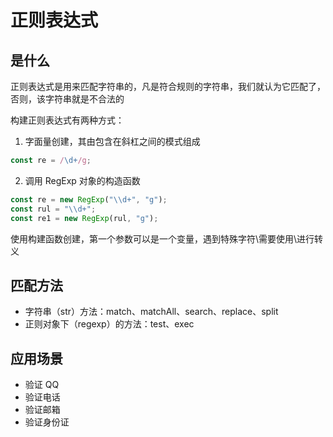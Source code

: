 # 正则表达式

## 是什么

正则表达式是用来匹配字符串的，凡是符合规则的字符串，我们就认为它匹配了，否则，该字符串就是不合法的

构建正则表达式有两种方式：

1. 字面量创建，其由包含在斜杠之间的模式组成

```js
const re = /\d+/g;
```

2. 调用 RegExp 对象的构造函数

```js
const re = new RegExp("\\d+", "g");
const rul = "\\d+";
const re1 = new RegExp(rul, "g");
```

使用构建函数创建，第一个参数可以是一个变量，遇到特殊字符\需要使用\\进行转义

## 匹配方法

- 字符串（str）方法：match、matchAll、search、replace、split
- 正则对象下（regexp）的方法：test、exec

## 应用场景

- 验证 QQ
- 验证电话
- 验证邮箱
- 验证身份证
